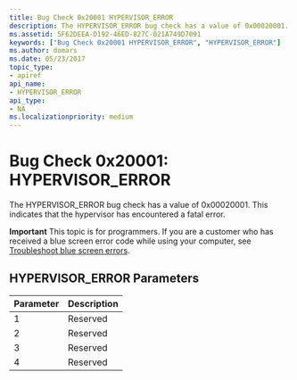 ```yaml
---
title: Bug Check 0x20001 HYPERVISOR_ERROR
description: The HYPERVISOR_ERROR bug check has a value of 0x00020001. This indicates that the hypervisor has encountered a fatal error.
ms.assetid: 5F62DEEA-D192-46ED-827C-021A749D7091
keywords: ["Bug Check 0x20001 HYPERVISOR_ERROR", "HYPERVISOR_ERROR"]
ms.author: domars
ms.date: 05/23/2017
topic_type:
- apiref
api_name:
- HYPERVISOR_ERROR
api_type:
- NA
ms.localizationpriority: medium
---
```


# Bug Check 0x20001: HYPERVISOR\_ERROR


The HYPERVISOR\_ERROR bug check has a value of 0x00020001. This indicates that the hypervisor has encountered a fatal error.

**Important** This topic is for programmers. If you are a customer who has received a blue screen error code while using your computer, see [Troubleshoot blue screen errors](https://windows.microsoft.com/windows-10/troubleshoot-blue-screen-errors).

## HYPERVISOR\_ERROR Parameters


| Parameter | Description |
|-----------|-------------|
| 1         | Reserved    |
| 2         | Reserved    |
| 3         | Reserved    |
| 4         | Reserved    |

 

 

 




